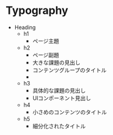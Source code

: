 # Typography

* Heading
  * h1
    * ページ主題
  * h2
    * ページ副題
    * 大きな課題の見出し
    * コンテンツグループのタイトル
    * 
  * h3
    * 具体的な課題の見出し
    * UIコンポーネント見出し
  * h4
    * 小さめのコンテンツのタイトル
  * h5
    * 細分化されたタイトル

